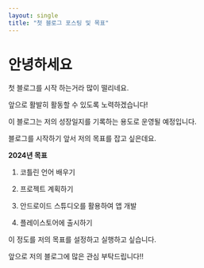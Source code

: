 ```yaml
---
layout: single
title: "첫 블로그 포스팅 및 목표"
---
```


# 안녕하세요

첫 블로그를 시작 하는거라 많이 떨리네요.

앞으로 활발히 활동할 수 있도록 노력하겠습니다!

이 블로그는 저의 성장일지를 기록하는 용도로 운영될 예정입니다.

블로그를 시작하기 앞서 저의 목표를 잡고 싶은데요.






**2024년 목표**

1. 코틀린 언어 배우기

2. 프로젝트 계획하기

3. 안드로이드 스튜디오를 활용하여 앱 개발

4. 플레이스토어에 출시하기

   

이 정도를 저의 목표를 설정하고 실행하고 싶습니다.

앞으로 저의 블로그에 많은 관심 부탁드립니다!!

